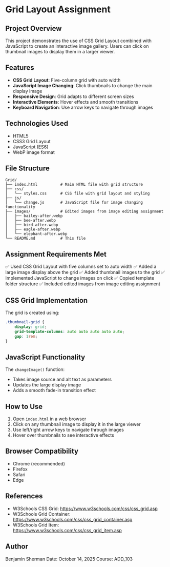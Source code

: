 # Grid Layout Assignment

## Project Overview
This project demonstrates the use of CSS Grid Layout combined with JavaScript to create an interactive image gallery. Users can click on thumbnail images to display them in a larger viewer.

## Features
- **CSS Grid Layout**: Five-column grid with auto width
- **JavaScript Image Changing**: Click thumbnails to change the main display image
- **Responsive Design**: Grid adapts to different screen sizes
- **Interactive Elements**: Hover effects and smooth transitions
- **Keyboard Navigation**: Use arrow keys to navigate through images

## Technologies Used
- HTML5
- CSS3 Grid Layout
- JavaScript (ES6)
- WebP image format

## File Structure
```
Grid/
├── index.html          # Main HTML file with grid structure
├── css/
│   └── styles.css      # CSS file with grid layout and styling
├── js/
│   └── change.js       # JavaScript file for image changing functionality
├── images/             # Edited images from image editing assignment
│   ├── bailey-after.webp
│   ├── bee-after.webp
│   ├── bird-after.webp
│   ├── eagle-after.webp
│   └── elephant-after.webp
└── README.md           # This file
```

## Assignment Requirements Met
✅ Used CSS Grid Layout with five columns set to auto width
✅ Added a large image display above the grid
✅ Added thumbnail images to the grid
✅ Implemented JavaScript to change images on click
✅ Copied template folder structure
✅ Included edited images from image editing assignment

## CSS Grid Implementation
The grid is created using:
```css
.thumbnail-grid {
    display: grid;
    grid-template-columns: auto auto auto auto auto;
    gap: 1rem;
}
```

## JavaScript Functionality
The `changeImage()` function:
- Takes image source and alt text as parameters
- Updates the large display image
- Adds a smooth fade-in transition effect

## How to Use
1. Open `index.html` in a web browser
2. Click on any thumbnail image to display it in the large viewer
3. Use left/right arrow keys to navigate through images
4. Hover over thumbnails to see interactive effects

## Browser Compatibility
- Chrome (recommended)
- Firefox
- Safari
- Edge

## References
- W3Schools CSS Grid: https://www.w3schools.com/css/css_grid.asp
- W3Schools Grid Container: https://www.w3schools.com/css/css_grid_container.asp
- W3Schools Grid Item: https://www.w3schools.com/css/css_grid_item.asp

## Author
Benjamin Sherman
Date: October 14, 2025
Course: ADD_103
